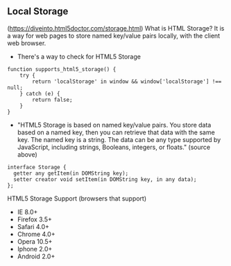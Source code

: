 ## Local Storage
(https://diveinto.html5doctor.com/storage.html)
What is HTML Storage?
It is a way for web pages to store named key/value pairs locally, with the client web browser.

- There's a way to check for HTML5 Storage 

```
function supports_html5_storage() {
    try {
        return 'localStorage' in window && window['localStorage'] !== null;        
    } catch (e) {
        return false;
    }
}
```
- "HTML5 Storage is based on named key/value pairs. You store data based on a named key, then you can retrieve that data with the same key. The named key is a string. The data can be any type supported by JavaScript, including strings, Booleans, integers, or floats." (source above)

```
interface Storage {
  getter any getItem(in DOMString key);
  setter creator void setItem(in DOMString key, in any data);
};
```


HTML5 Storage Support (browsers that support)
- IE 8.0+
- Firefox 3.5+
- Safari 4.0+
- Chrome 4.0+
- Opera 10.5+
- Iphone 2.0+
- Android 2.0+

